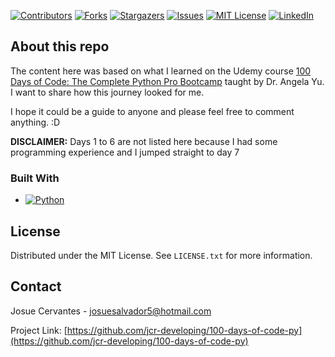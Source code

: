 [![Contributors][contributors-shield]][contributors-url]
[![Forks][forks-shield]][forks-url]
[![Stargazers][stars-shield]][stars-url]
[![Issues][issues-shield]][issues-url]
[![MIT License][license-shield]][license-url]
[![LinkedIn][linkedin-shield]][linkedin-url]


## About this repo
The content here was based on what I learned on the Udemy course [100 Days of Code: The Complete Python Pro Bootcamp][python-course] taught by Dr. Angela Yu. I want to share how this journey looked for me.

I hope it could be a guide to anyone and please feel free to comment anything. :D

**DISCLAIMER:** Days 1 to 6 are not listed here because I had some programming experience and I jumped straight to day 7

### Built With
<!-- Badge was generated using https://shields.io/ -->
* [![Python][Python.py]][Python-url]

<!-- LICENSE -->
## License

Distributed under the MIT License. See `LICENSE.txt` for more information.

<!-- CONTACT -->
## Contact

Josue Cervantes - josuesalvador5@hotmail.com

Project Link: [https://github.com/jcr-developing/100-days-of-code-py](https://github.com/jcr-developing/100-days-of-code-py)


<!-- MARKDOWN LINKS & IMAGES -->
<!-- https://www.markdownguide.org/basic-syntax/#reference-style-links -->
[contributors-shield]: https://img.shields.io/github/contributors/jcr-developing/100-days-of-code-py.svg?style=for-the-badge
[contributors-url]: https://github.com/jcr-developing/100-days-of-code-py/graphs/contributors
[forks-shield]: https://img.shields.io/github/forks/jcr-developing/100-days-of-code-py.svg?style=for-the-badge
[forks-url]: https://github.com/jcr-developing/100-days-of-code-py/network/members
[stars-shield]: https://img.shields.io/github/stars/jcr-developing/100-days-of-code-py.svg?style=for-the-badge
[stars-url]: https://github.com/jcr-developing/100-days-of-code-py/stargazers
[issues-shield]: https://img.shields.io/github/issues/jcr-developing/100-days-of-code-py.svg?style=for-the-badge
[issues-url]: https://github.com/jcr-developing/100-days-of-code-py/issues
[license-shield]: https://img.shields.io/github/license/jcr-developing/100-days-of-code-py.svg?style=for-the-badge
[license-url]: https://github.com/jcr-developing/100-days-of-code-py/blob/master/LICENSE.txt
[linkedin-shield]: https://img.shields.io/badge/-LinkedIn-black.svg?style=for-the-badge&logo=linkedin&colorB=555
[linkedin-url]: https://linkedin.com/in/josue-salvador-cervantes-ramirez-txmx
[python-course]: https://www.udemy.com/share/103J8C3@KoHWGbl88haipxfgQ7Hvkg5HuHYTipFKRvOfmOyscN6gm86S4G1YaZXziqCy1f2_/
[Python-url]: https://www.python.org/
[Python.py]: https://img.shields.io/badge/python-py?style=plastic&logo=python